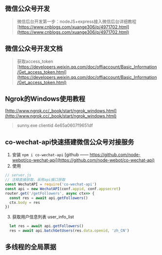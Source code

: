 ## 微信公众号开发
> 微信后台开发第一步：nodeJS+express接入微信后台详细教程
[https://www.cnblogs.com/xuange306/p/4971702.html](https://www.cnblogs.com/xuange306/p/4971702.html)

## 微信公众号开发文档
> 获取access_token
[https://developers.weixin.qq.com/doc/offiaccount/Basic_Information/Get_access_token.html](https://developers.weixin.qq.com/doc/offiaccount/Basic_Information/Get_access_token.html)

## Ngrok的Windows使用教程
[http://www.ngrok.cc/_book/start/ngrok_windows.html](http://www.ngrok.cc/_book/start/ngrok_windows.html)

> sunny.exe clientid 4e65a0607f9651df

## co-wechat-api快速搭建微信公众号对接服务
1. 安装
`npm i co-wechat-api`
[github —— https://github.com/node-webot/co-wechat-api](https://github.com/node-webot/co-wechat-api)
2. 使用
```js
// server.js
// 注释直接获取，采用api接口获取
const WechatAPI = require('co-wechat-api')
const api = new WechatAPI(conf.appid, conf.appsecret)
router.get('/getFollowers', async ctx=> {
  const res = await api.getFollowers()
  ctx.body = res
})
```
3. 获取用户信息列表 user_info_list
```js
  let res = await api.getFollowers()
  res = await api.batchGetUsers(res.data.openid, 'zh_CN')
```
## 多线程的全局票据
